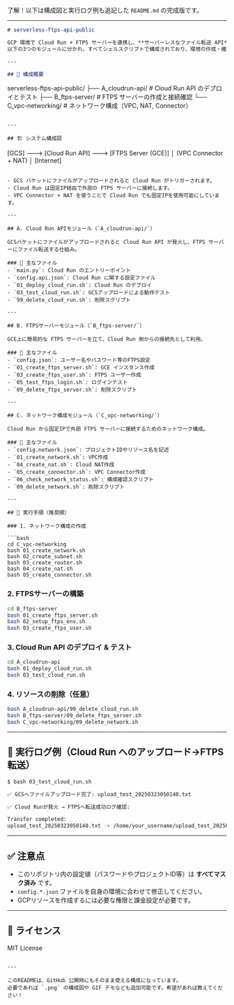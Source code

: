 了解！以下は構成図と実行ログ例も追記した `README.md` の完成版です。

---

```markdown
# serverless-ftps-api-public

GCP 環境で Cloud Run + FTPS サーバーを連携し、**サーバーレスなファイル転送 API** を構築するインフラ構成サンプルです。  
以下の3つのモジュールに分かれ、すべてシェルスクリプトで構成されており、環境の作成・確認・削除を簡単に行えます。

---

## 🔧 構成概要

```
serverless-ftps-api-public/
├── A_cloudrun-api/      # Cloud Run API のデプロイとテスト
├── B_ftps-server/       # FTPS サーバーの作成と接続確認
└── C_vpc-networking/    # ネットワーク構成（VPC, NAT, Connector）
```

---

## 🏗️ システム構成図

```
[GCS] ---> [Cloud Run API] ---> [FTPS Server (GCE)]
                 │
        (VPC Connector + NAT)
                 │
             [Internet]
```

- GCS バケットにファイルがアップロードされると Cloud Run がトリガーされます。
- Cloud Run は固定IP経由で外部の FTPS サーバーに接続します。
- VPC Connector + NAT を使うことで Cloud Run でも固定IPを使用可能にしています。

---

## A. Cloud Run APIモジュール（`A_cloudrun-api/`）

GCSバケットにファイルがアップロードされると Cloud Run API が発火し、FTPS サーバーにファイル転送する仕組み。

### 📁 主なファイル
- `main.py`: Cloud Run のエントリーポイント
- `config.api.json`: Cloud Run に関する設定ファイル
- `01_deploy_cloud_run.sh`: Cloud Run のデプロイ
- `03_test_cloud_run.sh`: GCSアップロードによる動作テスト
- `99_delete_cloud_run.sh`: 削除スクリプト

---

## B. FTPSサーバーモジュール（`B_ftps-server/`）

GCE上に簡易的な FTPS サーバーを立て、Cloud Run 側からの接続先として利用。

### 📁 主なファイル
- `config.json`: ユーザー名やパスワード等のFTPS設定
- `01_create_ftps_server.sh`: GCE インスタンス作成
- `03_create_ftps_user.sh`: FTPS ユーザー作成
- `05_test_ftps_login.sh`: ログインテスト
- `09_delete_ftps_server.sh`: 削除スクリプト

---

## C. ネットワーク構成モジュール（`C_vpc-networking/`）

Cloud Run から固定IPで外部 FTPS サーバーに接続するためのネットワーク構成。

### 📁 主なファイル
- `config.network.json`: プロジェクトIDやリソース名を記述
- `01_create_network.sh`: VPC作成
- `04_create_nat.sh`: Cloud NAT作成
- `05_create_connector.sh`: VPC Connector作成
- `06_check_network_status.sh`: 構成確認スクリプト
- `09_delete_network.sh`: 削除スクリプト

---

## 🚀 実行手順（推奨順）

### 1. ネットワーク構成の作成

```bash
cd C_vpc-networking
bash 01_create_network.sh
bash 02_create_subnet.sh
bash 03_create_router.sh
bash 04_create_nat.sh
bash 05_create_connector.sh
```

### 2. FTPSサーバーの構築

```bash
cd B_ftps-server
bash 01_create_ftps_server.sh
bash 02_setup_ftps_env.sh
bash 03_create_ftps_user.sh
```

### 3. Cloud Run API のデプロイ & テスト

```bash
cd A_cloudrun-api
bash 01_deploy_cloud_run.sh
bash 03_test_cloud_run.sh
```

### 4. リソースの削除（任意）

```bash
bash A_cloudrun-api/99_delete_cloud_run.sh
bash B_ftps-server/09_delete_ftps_server.sh
bash C_vpc-networking/09_delete_network.sh
```

---

## 🧪 実行ログ例（Cloud Run へのアップロード→FTPS 転送）

```bash
$ bash 03_test_cloud_run.sh

✅ GCSへファイルアップロード完了: upload_test_20250323050140.txt

✅ Cloud Runが発火 → FTPSへ転送成功ログ確認:

Transfer completed:
upload_test_20250323050140.txt -> /home/your_username/upload_test_20250323050140.txt
```

---

## ✅ 注意点

- このリポジトリ内の設定値（パスワードやプロジェクトID等）は **すべてマスク済み** です。
- `config.*.json` ファイルを自身の環境に合わせて修正してください。
- GCPリソースを作成するには必要な権限と課金設定が必要です。

---

## 📄 ライセンス

MIT License
```

---

このREADMEは、GitHub 公開時にもそのまま使える構成になっています。  
必要であれば `.png` の構成図や GIF デモなども追加可能です。希望があれば教えてください！
